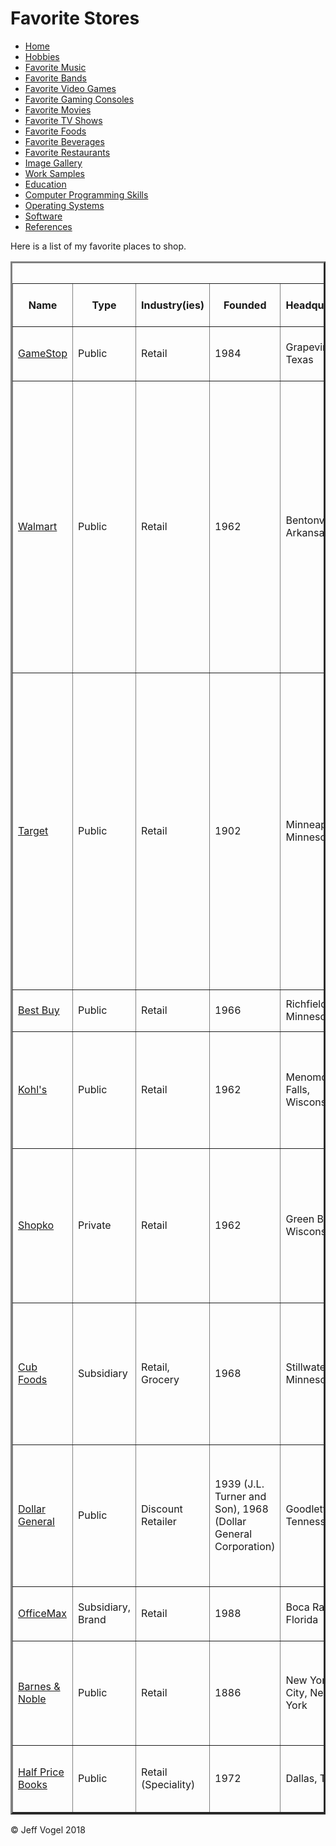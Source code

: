 <head>
		<link href="Website About Me - main.md" rel="stylesheet"/>
	</head>
	<body onload="FavoriteStoresProcess()">
		<div class = "header">
			<h1>Favorite Stores</h1>
		</div>
		<div class ="nav">
			<ul>
				<li><a href="Website About Me - Main.md">Home</a></li>
				<li><a href="Website About Me - Hobbies.md">Hobbies</a></li>
				<li><a href="Website About Me - Favorite Music.md">Favorite Music</a></li>
				<li><a href="Website About Me - Favorite Bands.md">Favorite Bands</a></li>
				<li><a href="Website About Me - Favorite Video Games.md">Favorite Video Games</a></li>
				<li><a href="Website About Me - Favorite Gaming Consoles.md">Favorite Gaming Consoles</a></li>
				<li><a href="Website About Me - Favorite Movies.md">Favorite Movies</a></li>
				<li><a href="Website About Me - Favorite TV Shows.md">Favorite TV Shows</a></li>
				<li><a href="Website About Me - Favorite Foods.md">Favorite Foods</a></li>
				<li><a href="Website About Me - Favorite Beverages.md">Favorite Beverages</a></li>
				<li><a href="Website About Me - Favorite Restaurants.md">Favorite Restaurants</a></li>
				<li><a href="Website About Me - Image Gallery.md">Image Gallery</a></li>
				<li><a href="Website About Me - Work Samples.md">Work Samples</a></li>
				<li><a href="Website About Me - Education.md">Education</a></li>
				<li><a href="Website About Me - Computer Programming Skills.md">Computer Programming Skills</a></li>
				<li><a href="Website About Me - Operating Systems.md">Operating Systems</a></li>
				<li><a href="Website About Me - Software.md">Software</a></li>
				<li><a href="Website About Me - References.md">References</a></li>
			</ul>
		</div>
		<div id = "content">
			<p>Here is a list of my favorite places to shop.</p>
			<div id = "myFavoriteStoresDivElement">
				<table border = "3">
				<caption>Favorite Stores</caption>
					<tr>
						<th>Name</th>
						<th>Type</th>
						<th>Industry(ies)</th>
						<th>Founded</th>
						<th>Headquarters</th>
						<th>Number of Locations</th>
						<th>Product(s)</th>
						<th>Division(s)</th>
						<th>Number of Employees</th>
						<th>Founder(s)</th>
						<th>Revenue</th>
						<th>Reference Number</th>
					</tr>
					<tr>
						<td><a href="http://www.gamestop.com/">GameStop</a></td>
						<td>Public</td>
						<td>Retail</td>
						<td>1984</td>
						<td>Grapevine, Texas</td>
						<td>7,117</td>
						<td>Video Games, Consoles, Accessories</td>
						<td>Video Game Brands, Technology Brands</td>
						<td>20,000</td>
						<td>James McCurry, Gary M. Kusin</td>
						<td>$9 Billion (US)</td>
						<td><a href="Website About Me - References.md">1</a></td>
					</tr>
					<tr>
						<td><a href="https://www.walmart.com/">Walmart</a></td>
						<td>Public</td>
						<td>Retail</td>
						<td>1962</td>
						<td>Bentonville, Arkansas</td>
						<td>11,695</td>
						<td>Electronics, Movies and Music, Home and Furniture, Home Improvement, Clothing, Footwear, Jewelry, Toys, Health and Beauty, Pet Supplies, Sporting Goods and Fitness, Auto, Photo Finishing, Craft Supplies, Party Supplies, Grocery</td>
						<td>Walmart U.S. Walmart International, Sam's Club, Global eCommerce</td>
						<td>2.3 Million</td>
						<td>Sam Walton</td>
						<td>485.87 billion (US)</td>
						<td><a href="Website About Me - References.md">2</a></td>
					</tr>
					<tr>
						<td><a href="https://www.target.com/">Target</a></td>
						<td>Public</td>
						<td>Retail</td>
						<td>1902</td>
						<td>Minneapolis, Minnesota</td>
						<td>1,816</td>
						<td>Beauty and Health Products, Bedding, Clothing and Accessories, Electronics, Food, Furniture, Housewares, Jewelry, Gardening Supplies, Pet Supplies, Shoes, Sporting Goods, Toys/Games, Small Appliances, Office Supplies, Books, Movies, Music</td>
						<td>Financial and Retail Services, Target Sourcing Services</td>
						<td>341,000</td>
						<td>George Dayton</td>
						<td>$69.495 billion (US)</td>
						<td><a href="Website About Me - References.md">3</a></td>
					</tr>
					<tr>
						<td><a href="http://www.bestbuy.com/">Best Buy</a></td>
						<td>Public</td>
						<td>Retail</td>
						<td>1966</td>
						<td>Richfield, Minnesota</td>
						<td>1,026</td>
						<td>Consumer Electronics</td>
						<td>Geek Squad, Magnolia, Pacific Sales</td>
						<td>125,000</td>
						<td>Richard M. Schulze</td>
						<td>$44.092 billion (US)</td>
						<td><a href="Website About Me - References.md">4</a></td>
					</tr>
					<tr>
						<td><a href="https://www.kohls.com/">Kohl's</a></td>
						<td>Public</td>
						<td>Retail</td>
						<td>1962</td>
						<td>Menomonee Falls, Wisconsin</td>
						<td>1,155</td>
						<td>Clothing, Footwear, Bedding, Furniture, Jewelry, Beauty Products, Electronics, Housewares</td>
						<td>None</td>
						<td>138,000</td>
						<td>Maxwell Kohl</td>
						<td>$18.686 billion (US)</td>
						<td><a href="Website About Me - References.md">5</a></td>
					</tr>
					<tr>
						<td><a href="http://www.shopko.com/">Shopko</a></td>
						<td>Private</td>
						<td>Retail</td>
						<td>1962</td>
						<td>Green Bay, Wisconsin</td>
						<td>357</td>
						<td>Clothing, Footwear, Bedding, Furniture, Jewelry, Beauty Products, Electronics, Market, Housewares, Contact Lenses</td>
						<td>None</td>
						<td>16,900</td>
						<td>James Ruben</td>
						<td>$3.25 billion (US)</td>
						<td><a href="Website About Me - References.md">6</a></td>
					</tr>
					<tr>
						<td><a href="https://www.cub.com/">Cub Foods</a></td>
						<td>Subsidiary</td>
						<td>Retail, Grocery</td>
						<td>1968</td>
						<td>Stillwater, Minnesota</td>
						<td>81</td>
						<td>Bakery, Dairy, Deli, Frozen Foods, Grocery, Meat, Pharmacy, Produce, Seafood, Snacks, Liquor</td>
						<td>None</td>
						<td>100+</td>
						<td>Charles Hooley, Jack Hooley, Robert Thueson, Culver Davis Jr.</td>
						<td>None</td>
						<td><a href="Website About Me - References.md">7</a></td>
					</tr>
					<tr>
						<td><a href="http://www.dollargeneral.com/">Dollar General</a></td>
						<td>Public</td>
						<td>Discount Retailer</td>
						<td>1939 (J.L. Turner and Son), 1968 (Dollar General Corporation)</td>
						<td>Goodlettsville, Tennessee</td>
						<td>14,000</td>
						<td>Clothing, Cleaning Supplies, Home Decor, Health & Beauty, Aids, Pet Supplies, Toys, Seasonal Items, Grocery</td>
						<td>Dollar General Market</td>
						<td>100+</td>
						<td>J.L. Turner, Cal Turner</td>
						<td>$20.369 billion (US)</td>
						<td><a href="Website About Me - References.md">8</a></td>
					</tr>
					<tr>
						<td><a href="https://www.officedepot.com/">OfficeMax</a></td>
						<td>Subsidiary, Brand</td>
						<td>Retail</td>
						<td>1988</td>
						<td>Boca Raton, Florida</td>
						<td>941</td>
						<td>Office Supplies</td>
						<td>None</td>
						<td>100+</td>
						<td>Bob Hurwitz, Michael Feuer</td>
						<td>None</td>
						<td><a href="Website About Me - References.md">9</a></td>
					</tr>
					<tr>
						<td><a href="https://www.barnesandnoble.com/">Barnes & Noble</a></td>
						<td>Public</td>
						<td>Retail</td>
						<td>1886</td>
						<td>New York City, New York</td>
						<td>781</td>
						<td>Nook, SparkNotes</td>
						<td>None</td>
						<td>26,000</td>
						<td>Charles M. Barnes, William Barnes, G. Clifford Noble, Leonard Riggio</td>
						<td>$4.164 billion (US)</td>
						<td><a href="Website About Me - References.md">10</a></td>
					</tr>
					<tr>
						<td><a href="https://www.hpb.com/home">Half Price Books</a></td>
						<td>Public</td>
						<td>Retail (Speciality)</td>
						<td>1972</td>
						<td>Dallas, Texas</td>
						<td>127</td>
						<td>Books, Records, CDs, DVDs, Magazines, Video Games</td>
						<td>None</td>
						<td>100+</td>
						<td>Ken Gjemre, Pat Anderson</td>
						<td>None</td>
						<td><a href="Website About Me - References.md">11</a></td>
					</tr>
				</table>
			</div>
		</div>
		<div class = "footer">
			<p>&copy; Jeff Vogel 2018</p>
		</div>
	</body>
